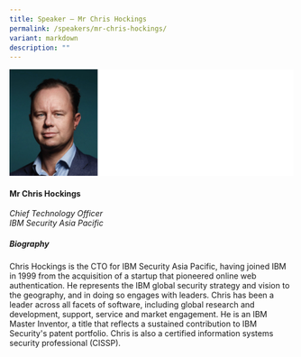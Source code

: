 ```yaml
---
title: Speaker – Mr Chris Hockings
permalink: /speakers/mr-chris-hockings/
variant: markdown
description: ""
---
```

![](/images/2024%20speakers/Chris_Hocking.png)
#### **Mr Chris Hockings**

*Chief Technology Officer <br>
IBM Security Asia Pacific*

##### **Biography**
Chris Hockings is the CTO for IBM Security Asia Pacific, having joined IBM in 1999 from the acquisition of a startup that pioneered online web authentication.  He represents the IBM global security strategy and vision to the geography, and in doing so engages with leaders.   Chris has been a leader across all facets of software, including global research and development, support, service and market engagement.  He is an IBM Master Inventor, a title that reflects a sustained contribution to IBM Security's patent portfolio.  Chris is also a certified information systems security professional (CISSP).